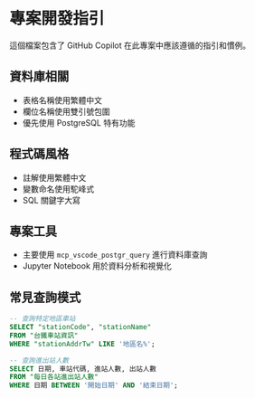 # 專案開發指引

這個檔案包含了 GitHub Copilot 在此專案中應該遵循的指引和慣例。

## 資料庫相關
- 表格名稱使用繁體中文
- 欄位名稱使用雙引號包圍
- 優先使用 PostgreSQL 特有功能

## 程式碼風格
- 註解使用繁體中文
- 變數命名使用駝峰式
- SQL 關鍵字大寫

## 專案工具
- 主要使用 `mcp_vscode_postgr_query` 進行資料庫查詢
- Jupyter Notebook 用於資料分析和視覺化

## 常見查詢模式
```sql
-- 查詢特定地區車站
SELECT "stationCode", "stationName"
FROM "台鐵車站資訊"
WHERE "stationAddrTw" LIKE '地區名%';

-- 查詢進出站人數
SELECT 日期, 車站代碼, 進站人數, 出站人數
FROM "每日各站進出站人數"
WHERE 日期 BETWEEN '開始日期' AND '結束日期';
```
